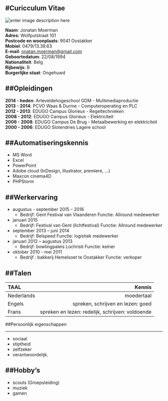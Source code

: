#Curicculum Vitae
--------
![enter image description here](https://scontent-bru2-1.xx.fbcdn.net/t31.0-8/12977095_10209244966224541_5494851142771598158_o.jpg)

**Naam**:  Jonatan Moerman <br>
**Adres:** Wolfputstraat 101 <br>
**Postcode en woonplaats**: 9041 Oostakker <br>
**Mobiel**: 0479/13.39.63 <br>
**E-mail**: onatan.moerman@gmail.com <br>
**Geboortedatum**: 22/08/1994 <br>
**Nationaliteit**: Belg <br>
**Rijbewijs**: B <br>
**Burgerlijke staat**: Ongehuwd <br>


##Opleidingen												
--------
**2014 - heden**: Arteveldehogeschool GDM - Multimediaproductie <br>
**2013 - 2014**: PCVO Waas & Durme - Computeroperating en PLC <br>
**2012 - 2013**: EDUGO Campus Glorieux - Regeltechnieken <br>
**2008 - 2012**: EDUGO Campus Glorieux - Elektriciteit <br>
**2006 - 2008**: EDUGO Campus De Brug - Metaalbewerking en  elektriciteit <br>
**2000 - 2006**: EDUGO Slotendries Lagere school <br>


##Automatiseringskennis
--------										
- MS Word 
- Excel
- PowerPoint
- Adobe cloud (InDesign, illustrator, premiere, …)
- Maxcon cinema4D
- PHPStorm


##Werkervaring										
--------
 - augustus - september 2015 – 2016 
	 - Bedrijf: Gent Festival van Vlaanderen 
Functie: Allround medewerker
 - januari 2015	
	 - Bedrijf: Festival van Gent (lichtfestival)
		Functie: Allround medewerker 
 - september 2013 – juni 2014	
	 - Bedrijf: Belspeed
	   Functie: logistiek medewerker
 - januari 2012 – augustus 2013
	 - Bedrijf: bowlingpaleis Lochristi
		Functie: kelner 
 - oktober 2010 - mei 2011	
	 - Bedrijf : bakkerij Hemelsoet te Oostakker
						                Functie: verkoper

##Talen											
--------
| TAAL      |    Kennis | 
| :-------- | --------:| 
| Nederlands  | moedertaal |  
| Engels    |   spreken, schrijven en lezen: goed |  
| Frans     |    spreken en lezen: redelijk, schrijven: voldoende | 


##Persoonlijk eigenschappen								

----

- sociaal 
- stiptheid 
- zelfzeker 
- verantwoordelijk.



##Hobby’s 
--------							
- scouts (Groepsleiding)
- muziek 
- gamen


 